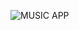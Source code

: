 ![MUSIC APP](https://user-images.githubusercontent.com/99091892/200858096-9c043e29-05f5-43cd-a7d1-7a1bef015352.gif)
